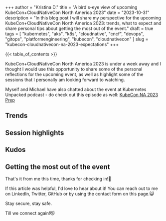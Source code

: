 +++
author = "Kristina D."
title = "A bird's-eye view of upcoming KubeCon+CloudNativeCon North America 2023"
date = "2023-10-31"
description = "In this blog post I will share my perspective for the upcoming KubeCon+CloudNativeCon North America 2023: trends, what to expect and share personal tips about getting the most out of the event."
draft = true
tags = [
    "kubernetes",
    "aks",
    "k8s",
    "cloudnative",
    "cncf",
    "devops",
    "gitops",
    "platformengineering",
    "kubecon",
    "cloudnativecon"
]
slug = "kubecon-cloudnativecon-na-2023-expectations"
+++

{{< table_of_contents >}}

KubeCon+CloudNativeCon North America 2023 is under a week away and I thought I would use this opportunity to share some of the personal reflections for the upcoming event, as well as highlight some of the sessions that I personally am looking forward to watching.

Myself and Michael have also chatted about the event at Kubernetes Unpacked podcast - do check out this episode as well: [KubeCon NA 2023 Prep](https://packetpushers.net/podcast/kubernetes-unpacked-)

## Trends

## Session highlights

## Kudos

## Getting the most out of the event

That's it from me this time, thanks for checking in!💖

If this article was helpful, I'd love to hear about it! You can reach out to me on LinkedIn, Twitter, GitHub or by using the contact form on this page.😺

Stay secure, stay safe.

Till we connect again!😻
